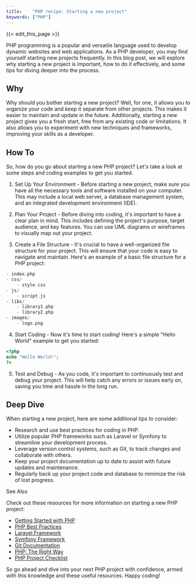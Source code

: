```yaml
---
title:    "PHP recipe: Starting a new project"
keywords: ["PHP"]
---
```


{{< edit_this_page >}}

PHP programming is a popular and versatile language used to develop dynamic websites and web applications. As a PHP developer, you may find yourself starting new projects frequently. In this blog post, we will explore why starting a new project is important, how to do it effectively, and some tips for diving deeper into the process.

## Why

Why should you bother starting a new project? Well, for one, it allows you to organize your code and keep it separate from other projects. This makes it easier to maintain and update in the future. Additionally, starting a new project gives you a fresh start, free from any existing code or limitations. It also allows you to experiment with new techniques and frameworks, improving your skills as a developer.

## How To

So, how do you go about starting a new PHP project? Let's take a look at some steps and coding examples to get you started.

1. Set Up Your Environment - Before starting a new project, make sure you have all the necessary tools and software installed on your computer. This may include a local web server, a database management system, and an integrated development environment (IDE).

2. Plan Your Project - Before diving into coding, it's important to have a clear plan in mind. This includes defining the project's purpose, target audience, and key features. You can use UML diagrams or wireframes to visually map out your project.

3. Create a File Structure - It's crucial to have a well-organized file structure for your project. This will ensure that your code is easy to navigate and maintain. Here's an example of a basic file structure for a PHP project:

```PHP
- index.php
- css/
    - style.css
- js/
    - script.js
- libs/
    - library1.php
    - library2.php
- images/
    - logo.png
```

4. Start Coding - Now it's time to start coding! Here's a simple "Hello World" example to get you started:

```PHP
<?php
echo "Hello World!";
?>
```

5. Test and Debug - As you code, it's important to continuously test and debug your project. This will help catch any errors or issues early on, saving you time and hassle in the long run.

## Deep Dive

When starting a new project, here are some additional tips to consider:

- Research and use best practices for coding in PHP.
- Utilize popular PHP frameworks such as Laravel or Symfony to streamline your development process.
- Leverage version control systems, such as Git, to track changes and collaborate with others.
- Keep your project documentation up to date to assist with future updates and maintenance.
- Regularly back up your project code and database to minimize the risk of lost progress.

See Also

Check out these resources for more information on starting a new PHP project:

- [Getting Started with PHP](https://www.php.net/manual/en/getting-started.php)
- [PHP Best Practices](https://phpbestpractices.org/)
- [Laravel Framework](https://laravel.com/)
- [Symfony Framework](https://symfony.com/)
- [Git Documentation](https://git-scm.com/doc)
- [PHP: The Right Way](https://phptherightway.com/)
- [PHP Project Checklist](https://madebybono.com/php-project-checklist/)

So go ahead and dive into your next PHP project with confidence, armed with this knowledge and these useful resources. Happy coding!